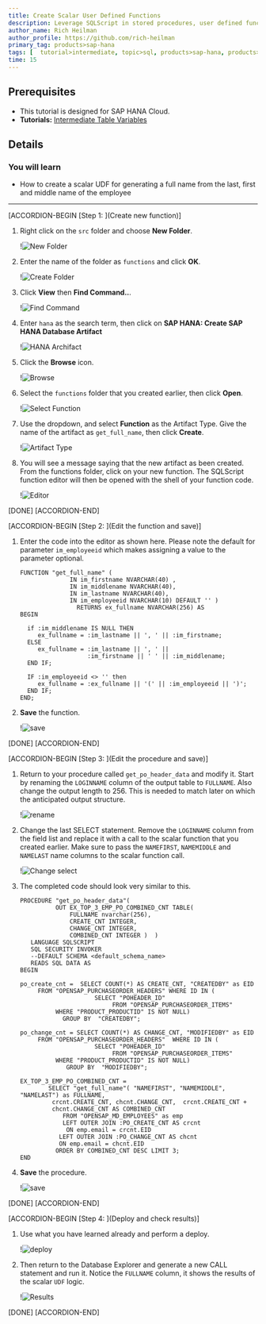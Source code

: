 ```yaml
---
title: Create Scalar User Defined Functions 
description: Leverage SQLScript in stored procedures, user defined functions, and user defined libraries.
author_name: Rich Heilman
author_profile: https://github.com/rich-heilman
primary_tag: products>sap-hana
tags: [  tutorial>intermediate, topic>sql, products>sap-hana, products>sap-hana-cloud, products>sap-business-application-studio]   
time: 15
---
```


## Prerequisites
- This tutorial is designed for SAP HANA Cloud.
- **Tutorials:**  [Intermediate Table Variables](hana-cloud-sqlscript-table-var)

## Details
### You will learn  
- How to create a scalar UDF for generating a full name from the last, first and middle name of the employee

---

[ACCORDION-BEGIN [Step 1: ](Create new function)]

1. Right click on the `src` folder and choose **New Folder**.

    !![New Folder](1_1.png)

2. Enter the name of the folder as `functions` and click **OK**.

    !![Create Folder](1_2.png)

3. Click **View** then  **Find Command..**.

    !![Find Command](1_3.png)

4. Enter `hana` as the search term, then click on **SAP HANA: Create SAP HANA Database Artifact**

    !![HANA Archifact](1_4.png)

5. Click the **Browse** icon.

    !![Browse](1_5.png)

6. Select the `functions` folder that you created earlier, then click **Open**.

    !![Select Function](1_6.png)

7. Use the dropdown, and select **Function** as the Artifact Type. Give the name of the artifact as  `get_full_name`, then click **Create**.

    !![Artifact Type](1_7.png)

8. You will see a message saying that the new artifact as been created. From the functions folder, click on your new function. The SQLScript function editor will then be opened with the shell of your function code.

    !![Editor](1_8.png)

[DONE]
[ACCORDION-END]

[ACCORDION-BEGIN [Step 2: ](Edit the function and save)]

1. Enter the code into the editor as shown here.  Please note the default for parameter `im_employeeid` which makes assigning a value to the parameter optional.

    ```SQLCRIPT
    FUNCTION "get_full_name" (
                  IN im_firstname NVARCHAR(40) ,
                  IN im_middlename NVARCHAR(40),
                  IN im_lastname NVARCHAR(40),
                  IN im_employeeid NVARCHAR(10) DEFAULT '' )
        			RETURNS ex_fullname NVARCHAR(256) AS
    BEGIN

      if :im_middlename IS NULL THEN
         ex_fullname = :im_lastname || ', ' || :im_firstname;
      ELSE
         ex_fullname = :im_lastname || ', ' ||
                       :im_firstname || ' ' || :im_middlename;
      END IF;

      IF :im_employeeid <> '' then
         ex_fullname = :ex_fullname || '(' || :im_employeeid || ')';
      END IF;
    END;
    ```

2. **Save** the function.

    !![save](2_1.png)


[DONE]
[ACCORDION-END]

[ACCORDION-BEGIN [Step 3: ](Edit the procedure and save)]

1. Return to your procedure called `get_po_header_data` and modify it. Start by renaming the `LOGINNAME` column of the output table to `FULLNAME`. Also change the output length to 256. This is needed to match later on which the anticipated output structure.

    !![rename](3_1.png)

2. Change the last SELECT statement.  Remove the `LOGINNAME` column from the field list and replace it with a call to the scalar function that you created earlier.  Make sure to pass the `NAMEFIRST`, `NAMEMIDDLE` and `NAMELAST` name columns to the scalar function call.

    !![Change select](3_2.png)

3. The completed code should look very similar to this.

    ```SQLCRIPT
    PROCEDURE "get_po_header_data"(
              OUT EX_TOP_3_EMP_PO_COMBINED_CNT TABLE(
                  FULLNAME nvarchar(256),
                  CREATE_CNT INTEGER,
                  CHANGE_CNT INTEGER,
                  COMBINED_CNT INTEGER )  )
       LANGUAGE SQLSCRIPT
       SQL SECURITY INVOKER
       --DEFAULT SCHEMA <default_schema_name>
       READS SQL DATA AS
    BEGIN

    po_create_cnt =  SELECT COUNT(*) AS CREATE_CNT, "CREATEDBY" as EID
         FROM "OPENSAP_PURCHASEORDER_HEADERS" WHERE ID IN (
                         SELECT "POHEADER_ID"
                              FROM "OPENSAP_PURCHASEORDER_ITEMS"
              WHERE "PRODUCT_PRODUCTID" IS NOT NULL)
                GROUP BY  "CREATEDBY";

    po_change_cnt = SELECT COUNT(*) AS CHANGE_CNT, "MODIFIEDBY" as EID
         FROM "OPENSAP_PURCHASEORDER_HEADERS"  WHERE ID IN (
                         SELECT "POHEADER_ID"
                              FROM "OPENSAP_PURCHASEORDER_ITEMS"
              WHERE "PRODUCT_PRODUCTID" IS NOT NULL)
                 GROUP BY  "MODIFIEDBY";

    EX_TOP_3_EMP_PO_COMBINED_CNT =
            SELECT "get_full_name"( "NAMEFIRST", "NAMEMIDDLE", "NAMELAST") as FULLNAME,
             crcnt.CREATE_CNT, chcnt.CHANGE_CNT,  crcnt.CREATE_CNT +
             chcnt.CHANGE_CNT AS COMBINED_CNT
                FROM "OPENSAP_MD_EMPLOYEES" as emp
                LEFT OUTER JOIN :PO_CREATE_CNT AS crcnt
                 ON emp.email = crcnt.EID
               LEFT OUTER JOIN :PO_CHANGE_CNT AS chcnt
               ON emp.email = chcnt.EID
              ORDER BY COMBINED_CNT DESC LIMIT 3;
    END
    ```

4. **Save** the procedure.

    !![save](3_3.png)

[DONE]
[ACCORDION-END]

[ACCORDION-BEGIN [Step 4: ](Deploy and check results)]

1. Use what you have learned already and perform a deploy.

    !![deploy](4_1.png)

2. Then return to the Database Explorer and generate a new CALL statement and run it. Notice the `FULLNAME` column, it shows the results of the scalar `UDF` logic.

    !![Results](4_2.png)

[DONE]
[ACCORDION-END]
